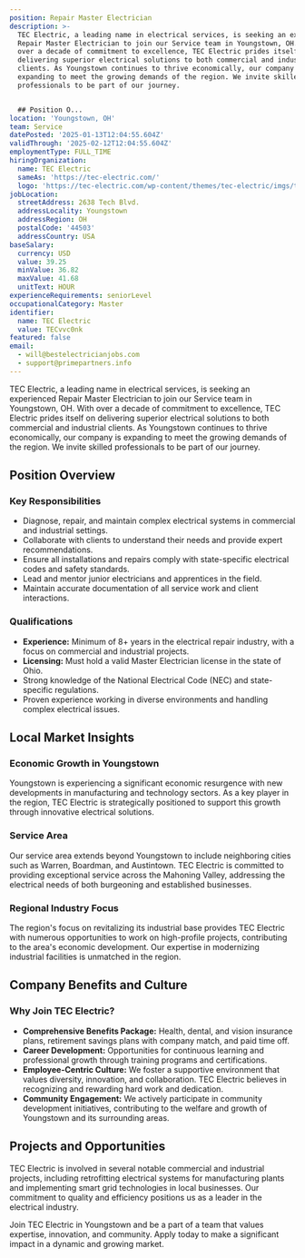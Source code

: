 ```yaml
---
position: Repair Master Electrician
description: >-
  TEC Electric, a leading name in electrical services, is seeking an experienced
  Repair Master Electrician to join our Service team in Youngstown, OH. With
  over a decade of commitment to excellence, TEC Electric prides itself on
  delivering superior electrical solutions to both commercial and industrial
  clients. As Youngstown continues to thrive economically, our company is
  expanding to meet the growing demands of the region. We invite skilled
  professionals to be part of our journey.


  ## Position O...
location: 'Youngstown, OH'
team: Service
datePosted: '2025-01-13T12:04:55.604Z'
validThrough: '2025-02-12T12:04:55.604Z'
employmentType: FULL_TIME
hiringOrganization:
  name: TEC Electric
  sameAs: 'https://tec-electric.com/'
  logo: 'https://tec-electric.com/wp-content/themes/tec-electric/imgs/tec-logo.png'
jobLocation:
  streetAddress: 2638 Tech Blvd.
  addressLocality: Youngstown
  addressRegion: OH
  postalCode: '44503'
  addressCountry: USA
baseSalary:
  currency: USD
  value: 39.25
  minValue: 36.82
  maxValue: 41.68
  unitText: HOUR
experienceRequirements: seniorLevel
occupationalCategory: Master
identifier:
  name: TEC Electric
  value: TECvvc0nk
featured: false
email:
  - will@bestelectricianjobs.com
  - support@primepartners.info
---
```




TEC Electric, a leading name in electrical services, is seeking an experienced Repair Master Electrician to join our Service team in Youngstown, OH. With over a decade of commitment to excellence, TEC Electric prides itself on delivering superior electrical solutions to both commercial and industrial clients. As Youngstown continues to thrive economically, our company is expanding to meet the growing demands of the region. We invite skilled professionals to be part of our journey.

## Position Overview

### Key Responsibilities

- Diagnose, repair, and maintain complex electrical systems in commercial and industrial settings.
- Collaborate with clients to understand their needs and provide expert recommendations.
- Ensure all installations and repairs comply with state-specific electrical codes and safety standards.
- Lead and mentor junior electricians and apprentices in the field.
- Maintain accurate documentation of all service work and client interactions.

### Qualifications

- **Experience:** Minimum of 8+ years in the electrical repair industry, with a focus on commercial and industrial projects.
- **Licensing:** Must hold a valid Master Electrician license in the state of Ohio.
- Strong knowledge of the National Electrical Code (NEC) and state-specific regulations.
- Proven experience working in diverse environments and handling complex electrical issues.

## Local Market Insights

### Economic Growth in Youngstown

Youngstown is experiencing a significant economic resurgence with new developments in manufacturing and technology sectors. As a key player in the region, TEC Electric is strategically positioned to support this growth through innovative electrical solutions.

### Service Area

Our service area extends beyond Youngstown to include neighboring cities such as Warren, Boardman, and Austintown. TEC Electric is committed to providing exceptional service across the Mahoning Valley, addressing the electrical needs of both burgeoning and established businesses.

### Regional Industry Focus

The region's focus on revitalizing its industrial base provides TEC Electric with numerous opportunities to work on high-profile projects, contributing to the area's economic development. Our expertise in modernizing industrial facilities is unmatched in the region.

## Company Benefits and Culture

### Why Join TEC Electric?

- **Comprehensive Benefits Package:** Health, dental, and vision insurance plans, retirement savings plans with company match, and paid time off.
- **Career Development:** Opportunities for continuous learning and professional growth through training programs and certifications.
- **Employee-Centric Culture:** We foster a supportive environment that values diversity, innovation, and collaboration. TEC Electric believes in recognizing and rewarding hard work and dedication.
- **Community Engagement:** We actively participate in community development initiatives, contributing to the welfare and growth of Youngstown and its surrounding areas.

## Projects and Opportunities

TEC Electric is involved in several notable commercial and industrial projects, including retrofitting electrical systems for manufacturing plants and implementing smart grid technologies in local businesses. Our commitment to quality and efficiency positions us as a leader in the electrical industry.

Join TEC Electric in Youngstown and be a part of a team that values expertise, innovation, and community. Apply today to make a significant impact in a dynamic and growing market.
